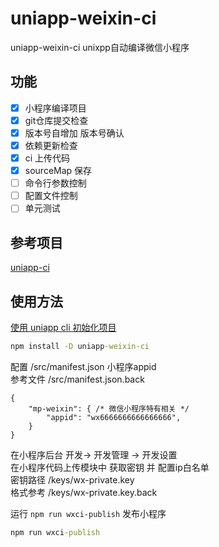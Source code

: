 # uniapp-weixin-ci
uniapp-weixin-ci unixpp自动编译微信小程序

## 功能

- [x] 小程序编译项目
- [x] git仓库提交检查
- [x] 版本号自增加 版本号确认
- [x] 依赖更新检查
- [x] ci 上传代码
- [x] sourceMap 保存
- [ ] 命令行参数控制
- [ ] 配置文件控制
- [ ] 单元测试

## 参考项目
[uniapp-ci](https://github.com/thetime50/uniapp-ci)

## 使用方法

[使用 uniapp cli 初始化项目](https://uniapp.dcloud.io/quickstart-cli)

```cmd
npm install -D uniapp-weixin-ci
```

配置 /src/manifest.json 小程序appid  
参考文件 /src/manifest.json.back
```json5
{
	"mp-weixin": { /* 微信小程序特有相关 */
		"appid": "wx6666666666666666",
    }
}
```

在小程序后台 开发-> 开发管理 -> 开发设置  
在小程序代码上传模块中 获取密钥 并 配置ip白名单  
密钥路径 /keys/wx-private.key  
格式参考 /keys/wx-private.key.back

运行 <code>npm run wxci-publish</code> 发布小程序
```cmd
npm run wxci-publish
```
